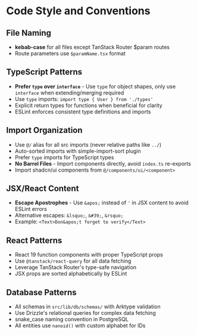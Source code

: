 # Code Style and Conventions

## File Naming

- **kebab-case** for all files except TanStack Router $param routes
- Route parameters use `$paramName.tsx` format

## TypeScript Patterns

- **Prefer `type` over `interface`** - Use `type` for object shapes, only use `interface` when extending/merging required
- Use `type` imports: `import type { User } from './types'`
- Explicit return types for functions when beneficial for clarity
- ESLint enforces consistent type definitions and imports

## Import Organization

- Use `@/` alias for all src imports (never relative paths like `../`)
- Auto-sorted imports with simple-import-sort plugin
- Prefer `type` imports for TypeScript types
- **No Barrel Files** - Import components directly, avoid `index.ts` re-exports
- Import shadcn/ui components from `@/components/ui/<component>`

## JSX/React Content

- **Escape Apostrophes** - Use `&apos;` instead of `'` in JSX content to avoid ESLint errors
- Alternative escapes: `&lsquo;`, `&#39;`, `&rsquo;`
- Example: `<Text>Don&apos;t forget to verify</Text>`

## React Patterns

- React 19 function components with proper TypeScript props
- Use `@tanstack/react-query` for all data fetching
- Leverage TanStack Router's type-safe navigation
- JSX props are sorted alphabetically by ESLint

## Database Patterns

- All schemas in `src/lib/db/schemas/` with Arktype validation
- Use Drizzle's relational queries for complex data fetching
- snake_case naming convention in PostgreSQL
- All entities use `nanoid()` with custom alphabet for IDs
